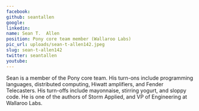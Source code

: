 ```yaml
---
facebook: 
github: seantallen
google: 
linkedin: 
name: Sean T.  Allen
position: Pony core team member (Wallaroo Labs)
pic_url: uploads/sean-t-allen142.jpeg
slug: sean-t-allen142
twitter: seantallen
youtube: 
---
```

<p>Sean is a member of the Pony core team. His turn-ons include programming languages, distributed computing, Hiwatt amplifiers, and Fender Telecasters. His turn-offs include mayonnaise, stirring yogurt, and sloppy code. He is one of the authors of Storm Applied, and VP of Engineering at Wallaroo Labs.</p>
